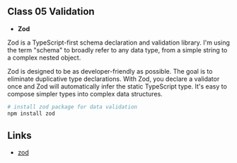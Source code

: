 ## Class 05 Validation

- **Zod**

Zod is a TypeScript-first schema declaration and validation library. I'm using the term "schema" to broadly refer to any data type, from a simple string to a complex nested object.

Zod is designed to be as developer-friendly as possible. The goal is to eliminate duplicative type declarations. With Zod, you declare a validator once and Zod will automatically infer the static TypeScript type. It's easy to compose simpler types into complex data structures.

```bash
# install zod package for data validation
npm install zod
```

## Links

- [zod](https://zod.dev/)
